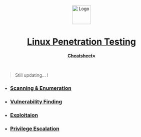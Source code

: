 <!-- PROJECT LOGO -->
<br />
<p align="center">
  <a href="https://github.com/sarathlalup">
    <img src="https://www.freepngimg.com/thumb/logo/69512-tux-logo-linux-free-hd-image.png" alt="Logo" width="60" height="60">
  <h1 align="center">Linux Penetration Testing </h1>
    
   </a>
  
<p align="center">
    <a href="https://github.com/sarathlalup/Cyber-security/blob/master/Windows%20Exploitaion/Penetration%20Testing%20Cheatsheet.md"><strong>Cheatsheet»</strong></a></p>
    <br />
  

 
</p>






> Still updating...   !
* ###    [Scanning & Enumeration](https://github.com/sarathlalup/Penetration-Testing/blob/master/Windows%20Exploitaion/02.Scanning%20&%20Enumeration/README.md)

* ###   [Vulnerability Finding](https://github.com/sarathlalup/Penetration-Testing/blob/master/Windows%20Exploitaion/03.Vulnerability%20Finding/README.md)

* ###  [Exploitaion](https://github.com/sarathlalup/Penetration-Testing/blob/master/Windows%20Exploitaion/Exploitation/README.md)

   
* ###   [Privilege Escalation](https://github.com/sarathlalup/Penetration-Testing/blob/master/Windows%20Exploitaion/Privilege%20escalation/README.md)
 
